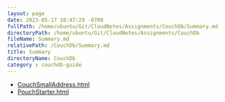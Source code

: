 ```yaml
---
layout: page
date: 2023-05-17 10:47:29 -0700
fullPath: /home/ubuntu/Git/CloudNotes/Assignments/CouchDb/Summary.md
directoryPath: /home/ubuntu/Git/CloudNotes/Assignments/CouchDb
fileName: Summary.md
relativePath: /CouchDb/Summary.md
title: Summary
directoryName: CouchDb
category : couchdb-guide
---
```


* [CouchSmallAddress.html](CouchSmallAddress.html)
* [PouchStarter.html](PouchStarter.html)